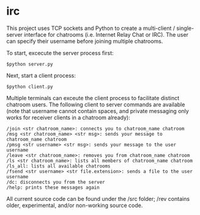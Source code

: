 # irc

This project uses TCP sockets and Python to create a multi-client / single-server interface for chatrooms (i.e. Internet Relay Chat or IRC). 
The user can specify their username before joining multiple chatrooms.

To start, excecute the server process first: 

    $python server.py
    
Next, start a client process: 

    $python client.py

Multiple terminals can exceute the client process to facilitate distinct chatroom users. 
The following client to server commands are available (note that username cannot contain spaces,
and private messaging only works for receiver clients in a chatroom already):

    /join <str chatroom_name>: connects you to chatroom_name chatroom
    /msg <str chatroom_name> <str msg>: sends your message to chatroom_name chatroom
    /pmsg <str username> <str msg>: sends your message to the user username
    /leave <str chatroom_name>: removes you from chatroom_name chatroom
    /ls <str chatroom_name>: lists all members of chatroom_name chatroom
    /ls_all: lists all available chatrooms
    /fsend <str username> <str file.extension>: sends a file to the user username
    /dc: disconnects you from the server
    /help: prints these messages again

All current source code can be found under the /src folder; /rev contains older, experimental, and/or non-working source code.
